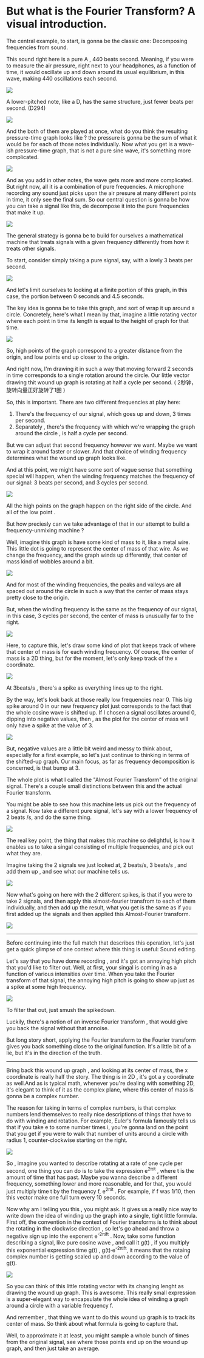
# But what is the Fourier Transform? A visual introduction.

The central example, to start, is gonna be the classic one: Decomposing frequencies from sound. 

This sound right here is a pure A , 440 beats second. Meaning, if you were to measure the air pressure, right next to your headphones, as a function of time, it would oscillate up and down around its usual equilibrium, in this wave, making 440 oscillations each second. 

![](../imgs/3b1b_expos_fourier.png)

A lower-pitched note, like a D, has the same structure, just fewer beats per second. (D294)

![](../imgs/3b1b_expos_fourier_1.png)

And the both of them are played at once, what do you think the resulting pressure-time graph looks like ?  the pressure is gonna be the sum of what it would be for each of those notes individually.  Now what you get is a wave-ish pressure-time graph, that is not a pure sine wave, it's something more complicated.

![](../imgs/3b1b_expos_fourier_2.png)

And as you add in other notes, the wave gets more and more complicated. But right now, all it is a combination of pure frequencies.  A microphone recording any sound just picks upon the air presure at many different points in time, it only see the final sum.  So our central question is gonna be how you can take a signal like this, de decompose it into the pure frequencies that make it up.

![](../imgs/3b1b_sound_decompose.png)

The general strategy is gonna be to build for ourselves a mathematical machine that treats signals with a given frequency differently from how it treats other signals. 

To start, consider simply taking a pure signal, say, with a lowly 3 beats per second. 

![](../imgs/3b1b_fourier_200.png)

And let's limit ourselves to looking at a finite portion of this graph, in this case, the portion between 0 seconds and 4.5 seconds.

The key idea is gonna be to take this graph, and sort of wrap it up around a circle. Concretely, here's what I mean by that, imagine a little rotating vector where each point in time its length is equal to the height of graph for that time. 

![](../imgs/3b1b_fourier_201.png)

So, high points of the graph correspond to a greater distance from the origin, and low points end up closer to the origin.

And right now, I'm drawing it in such a way that moving forward 2 seconds in time corresponds to a single rotation around the circle. Our little vector drawing thit wound up graph is rotating at half a cycle per second. ( 2秒钟，旋转向量正好旋转了1圈 ) 

So, this is important. There are two different frequencies at play here:  

 1. There's the frequency of our signal, which goes up and down, 3 times per second. 
 2. Separately , there's the frequency with which we're wrapping the graph around the circle , is half a cycle per second. 

But we can adjust that second frequency however we want. Maybe we want to wrap it around faster or slower.  And that choice of winding frequency determines what the wound up graph looks like. 

And at this point, we might have some sort of vague sense that something special will happen, when the winding frequency matches the frequency of our signal: 3 beats per second,  and  3 cycles per second. 

![](../imgs/3b1b_fourier_202.png)

All the high points on the graph happen on the right side of the circle.  And all of the low point .

But how preciesly can we take advantage of that in our attempt to build a frequency-unmixing machine ?

Well, imagine this graph is have some kind of mass to it, like a metal wire. This little dot is going to represent the center of mass of that wire. As we change the frequency, and the graph winds up differently, that center of mass kind of wobbles around a bit.

![](../imgs/3b1b_fourier_203.png)

And for most of the winding frequencies, the peaks and valleys are all spaced out around the circle in such a way that the center of mass stays pretty close to the origin. 

But, when the winding frequency is the same as the frequency of our signal, in this case, 3 cycles per second, the center of mass is unusually far to the right. 

![](../imgs/3b1b_fourier_204.png)

Here, to capture this, let's draw some kind of plot that keeps track of where that center of mass is for each winding frequency. Of course, the center of mass is a 2D thing, but for the moment, let's only keep track of the x coordinate. 

![](../imgs/3b1b_fourier_205.png)

At 3beats/s , there's a spike as everything lines up to the right. 

By the way, let's look back at those really low frequencies near 0. This big spike around 0 in our new frequency plot just corresponds to the fact that the whole cosine wave is shifted up. If I chosen a signal oscillates around 0, dipping into negative values, then , as the plot for the center of mass will only have a spike at the value of 3. 

![](../imgs/3b1b_fourier_206.png)

But, negative values are a little bit weird and messy to think about, especially for a first example, so let's just continue to thinking in terms of the shifted-up graph. Our main focus, as far as frequency decomposition is concerned,  is that bump at 3. 

The whole plot is what I called the "Almost Fourier Transform" of the original signal.  There's a couple small distinctions between this and the actual Fourier transform. 

You might be able to see how this machine lets us pick out the frequency of a signal.  Now take a different pure signal, let's say with a lower frequency of 2 beats /s, and do the same thing. 

![](../imgs/3b1b_fourier_207.png)

The real key point, the thing that makes this machine so delightful, is how it enables us to take a singal consisting of multiple frequencies, and pick out what they are. 

Imagine taking the 2 signals we just looked at, 2 beats/s, 3 beats/s , and add them up , and see what our machine tells us.

![](../imgs/3b1b_fourier_208.png)

Now what's going on here with the 2 different spikes, is that if you were to take 2 signals, and then apply this almost-fourier transfrom to each of them individually, and then add up the result, what you get is the same as if you first added up the signals and then applied this Almost-Fourier transform.

![](../imgs/3b1b_fourier_209.png)

---

Before continuing into the full match that describes this operation, let's just get a quick glimpse of one context where this thing is useful: Sound editing. 

Let's say that you have dome recording , and it's got an annoying high pitch that you'd like to filter out. Well, at first, your singal is coming in as a function of various intensities over time. When you take the Fourier transform of that signal, the annoying high pitch is going to show up just as a spike at some high frequency. 

![](../imgs/3b1b_fourier_210.png)

To filter that out, just smush the spikedown. 

Luckily, there's a notion of an inverse Fourier transform , that would give you back the signal without that annoise.

But long story short, applying the Fourier transform to the Fourier transform gives you back something close to the original function. It's a little bit of a lie, but it's in the direction of the truth. 

---

Bring back this wound up graph , and looking at its center of mass, the x coordinate is really half the story. The thing is in 2D , it's got a y coordinate as well.And as is typical math, whenever you're dealing with something 2D, it's elegant to think of it as the complex plane, where this center of mass is gonna be a complex number. 

The reason for taking in terms of complex numbers, is that complex numbers lend themselves to really nice descriptions of things that have to do with winding and rotation. For example, Euler's formula famously tells us that if you take e to some number times i, you're gonna land on the point that you get if you were to walk that number of units around a circle with radius 1, counter-clockwise starting on the right. 

![](../imgs/3b1b_fourier_211.png)

So , imagine you wanted to describe rotating at a rate of one cycle per second,  one thing you can do is to take the expression e<sup>2πit</sup> , where t is the amount of time that has past.   Maybe you wanna describe a different frequency, something lower and more reasonable, and for that, you would just multiply time t by the frequency f, e<sup>2πit</sup> .   For example, if f was 1/10, then this vector make one full turn every 10 seconds. 

Now why am I telling you this , you might ask. It gives us a really nice way to write down the idea of winding up the graph into a single, tight little formula. First off, the convention in the context of Fourier transforms is to think about the rotating in the clockwise direction , so let's go ahead and throw a negative sign up into the exponent e<sup>-2πift</sup> .  Now, take some function describing a signal, like pure cosine wave , and call it g(t) , if you multiply this exponential expression time g(t) ,  g(t)·e<sup>-2πift</sup>, it means that the rotaing complex number is getting scaled up and down according to the value of g(t).

![](../imgs/3b1b_fourier_212.png)

So you can think of this little rotating vector with its changing lenght  as drawing the wound up graph. This is awesome. This really small expression is a super-elegant way to encapsulate the whole idea of winding a graph around a circle with a variable frequency f.  

And remember , that thing we want to do this wound up graph is to track its center of mass. So think about what formula is going to capture that. 

Well, to approximate it at least, you might sample a whole bunch of times from the original signal, see where those points end up on the wound up graph, and then just take an average. 
 













